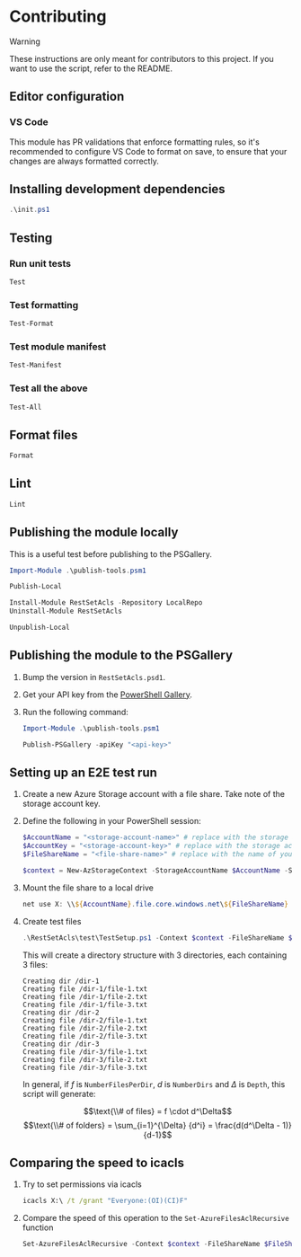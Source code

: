 # Contributing

> [!WARNING]
> These instructions are only meant for contributors to this project.
> If you want to use the script, refer to the README.

## Editor configuration

### VS Code

This module has PR validations that enforce formatting rules, so it's recommended to configure VS Code to format on save, to ensure that your changes are always formatted correctly.

## Installing development dependencies

```powershell
.\init.ps1
```

## Testing

### Run unit tests

```powershell
Test
```

### Test formatting

```powershell
Test-Format
```

### Test module manifest

```powershell
Test-Manifest
```

### Test all the above

```powershell
Test-All
```

## Format files

```powershell
Format
```

## Lint

```powershell
Lint
```

## Publishing the module locally

This is a useful test before publishing to the PSGallery.

```powershell
Import-Module .\publish-tools.psm1

Publish-Local

Install-Module RestSetAcls -Repository LocalRepo
Uninstall-Module RestSetAcls

Unpublish-Local
```

## Publishing the module to the PSGallery

1. Bump the version in `RestSetAcls.psd1`.
1. Get your API key from the [PowerShell Gallery](https://www.powershellgallery.com/account/apikeys).
1. Run the following command:

    ```powershell
    Import-Module .\publish-tools.psm1

    Publish-PSGallery -apiKey "<api-key>"
    ```

## Setting up an E2E test run

1. Create a new Azure Storage account with a file share. Take note of the storage account key.
1. Define the following in your PowerShell session:

    ```powershell
    $AccountName = "<storage-account-name>" # replace with the storage account name
    $AccountKey = "<storage-account-key>" # replace with the storage account key
    $FileShareName = "<file-share-name>" # replace with the name of your file share

    $context = New-AzStorageContext -StorageAccountName $AccountName -StorageAccountKey $AccountKey
    ```

1. Mount the file share to a local drive

    ```powershell
    net use X: \\${AccountName}.file.core.windows.net\${FileShareName} /u:${AccountName} $AccountKey
    ```

1. Create test files

    ```powershell
    .\RestSetAcls\test\TestSetup.ps1 -Context $context -FileShareName $FileShareName -NumberDirs 3 -NumberFilesPerDir 3 -Depth 1
    ```

    This will create a directory structure with 3 directories, each containing 3 files:

    ```plaintext
    Creating dir /dir-1
    Creating file /dir-1/file-1.txt
    Creating file /dir-1/file-2.txt
    Creating file /dir-1/file-3.txt
    Creating dir /dir-2
    Creating file /dir-2/file-1.txt
    Creating file /dir-2/file-2.txt
    Creating file /dir-2/file-3.txt
    Creating dir /dir-3
    Creating file /dir-3/file-1.txt
    Creating file /dir-3/file-2.txt
    Creating file /dir-3/file-3.txt
    ```

    In general, if $f$ is `NumberFilesPerDir`, $d$ is `NumberDirs` and $\Delta$ is `Depth`, this script will generate:
    
    $$\text{\\# of files} = f \cdot d^\Delta$$
    $$\text{\\# of folders} = \sum_{i=1}^{\Delta} {d^i} = \frac{d(d^\Delta - 1)}{d-1}$$

## Comparing the speed to icacls

1. Try to set permissions via icacls

    ```cmd
    icacls X:\ /t /grant "Everyone:(OI)(CI)F"
    ```

1. Compare the speed of this operation to the `Set-AzureFilesAclRecursive` function

    ```powershell
    Set-AzureFilesAclRecursive -Context $context -FileShareName $FileShareName -FilePath "/" -SddlPermission $sddl
    ```
